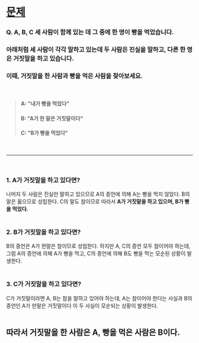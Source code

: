 # [문제](https://blog.naver.com/boostcamp_official/221978031932)
### Q. A, B, C 세 사람이 함께 있는 데 그 중에 한 명이 빵을 먹었습니다.
### 아래처럼 세 사람이 각각 말하고 있는데 두 사람은 진실을 말하고, 다른 한 명은 거짓말을 하고 있습니다.
### 이때, **거짓말을 한 사람과 빵을 먹은 사람을 찾아보세요.**
<br>

>#### A: "내가 빵을 먹었다"<br>
>#### B: "A가 한 말은 거짓말이다"<br>
>#### C: "B가 빵을 먹었다"
<br>

---

<br>

### 1. A가 거짓말을 하고 있다면?<br>
나머지 두 사람은 진실만 말하고 있으므로 A의 증언에 의해 A는 빵을 먹지 않았다. B의 말은 옳으므로 성립한다. C의 말도 참이므로 따라서 __A가 거짓말을 하고 있으며, B가 빵을 먹었다.__
<br>
<br>
### 2. B가 거짓말을 하고 있다면?<br>
B의 증언은 A가 한말은 참이므로 성립한다. 하지만 A, C의 증언 모두 참이어야 하는데, 그럼 A의 증언에 의해 A가 빵을 먹고, C의 증언에 의해 B도 빵을 먹는 모순된 상황이 발생한다.
<br>
<br>
### 3. C가 거짓말을 하고 있다면?<br>
C가 거짓말이라면 A, B는 참을 말하고 있어야 하는데, A는 참이어야 한다는 사실과 B의 증언인 A가 한말은 거짓말이다 이 두 사실이 모순되는 상황이 발생한다.
<br>
<br>
## 따라서 __거짓말을 한 사람은 A, 빵을 먹은 사람은 B이다.__
